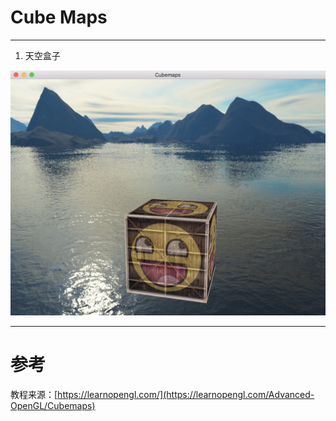# Cube Maps

---

1. 天空盒子

![](../Cubemaps.png)


---


# 参考
教程来源：[https://learnopengl.com/](https://learnopengl.com/Advanced-OpenGL/Cubemaps)